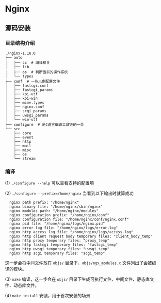 # Nginx
## 源码安装
### 目录结构介绍
```
./nginx-1.18.0
├── auto
│   ├── cc  # 编译相关
│   ├── lib
│   ├── os  # 判断当前的操作系统
│   └── types
├── conf  # 一些示例配置文件
│   ├── fastcgi.conf
│   ├── fastcgi_params
│   ├── koi-utf
│   ├── koi-win
│   ├── mime.types
│   ├── nginx.conf
│   ├── scgi_params
│   ├── uwsgi_params
│   └── win-utf
├── configure  # 是C语言编译工具链的一员
└── src
    ├── core
    ├── event
    ├── http
    ├── mail
    ├── misc
    ├── os
    └── stream
```

### 编译
(1) `./configure --help` 可以查看支持的配置项

(2) `./configure --prefix=/home/nginx` 当看到以下输出时就算成功
```
  nginx path prefix: "/home/nginx"
  nginx binary file: "/home/nginx/sbin/nginx"
  nginx modules path: "/home/nginx/modules"
  nginx configuration prefix: "/home/nginx/conf"
  nginx configuration file: "/home/nginx/conf/nginx.conf"
  nginx pid file: "/home/nginx/logs/nginx.pid"
  nginx error log file: "/home/nginx/logs/error.log"
  nginx http access log file: "/home/nginx/logs/access.log"
  nginx http client request body temporary files: "client_body_temp"
  nginx http proxy temporary files: "proxy_temp"
  nginx http fastcgi temporary files: "fastcgi_temp"
  nginx http uwsgi temporary files: "uwsgi_temp"
  nginx http scgi temporary files: "scgi_temp"
```

这一步会将中间文件放在 `objs/` 目录下，`objs/ngx_modules.c` 文件列出了会被编译的模块。

(3) `make` 编译，这一步会在 `objs/` 目录下生成可执行文件、中间文件、静态库文件、动态库文件。

(4) `make install` 安装，用于首次安装的场景
